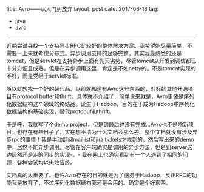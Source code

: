 title: Avro——从入门到放弃
layout: post
date: 2017-06-18
tag:
- java
- avro
---

近期尝试寻找一个支持异步RPC比较好的整体解决方案。我希望能尽量简单，不需要一上来就考虑分布式。异步调用支持的足够完整。其实我最熟悉的还是tomcat，但是servlet在支持异步上面有先天劣势，尽管tomcat从开发到调优都已十分方便且成熟，但是在异步调用这里，肯定是不如netty的。不是tomcat实现的不好，而是受限于servlet标准。

所以就想找一个好的替代品。以前就知道有Avro这号东西的，对标的其他开源项目有protocol buffer和thrift。具体就不介绍了，简单说来就是，Avro更像是序列化数据结构这个领域的终结品。诞生于Hadoop，目的在于成为Hadoop中序列化数据结构的基础实现，替代protobuf和thrift。

于是呼，我就写了个demo project，但是到最后也没有完成...Avro也不是啥新项目，也存在有些日子了，实在想不清为什么文档会那么差。整个文档就没有涉及异步rpc的事情！我是手动翻阅maillist和jira tickets才找到的。然后写出来的demo中，居然不能异步调用。尽管在客户端确实是调用的异步方法，但是到server这边居然还是走的同步的实现-。- 我在网上也确实看到有一个人遇到了相同的问题，各种尝试均以失败告终。

文档真的太重要了。也许Avro存在的目的就是为了服务于Hadoop，反正RPC的功能我是放弃了，不过序列化数据结构我还是会用的。确实是个好东西。